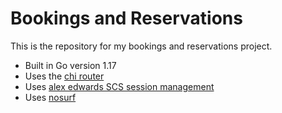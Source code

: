 # Bookings and Reservations

This is the repository for my bookings and reservations project.

- Built in Go version 1.17
- Uses the [chi router](github.com/go-chi/chi)
- Uses [alex edwards SCS session management](github.com/alexedwards/scs/v2)
- Uses [nosurf](github.com/justinas/nosurf)
